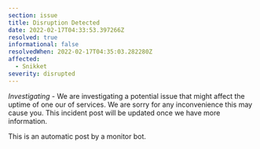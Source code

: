 ```yaml
---
section: issue
title: Disruption Detected
date: 2022-02-17T04:33:53.397266Z
resolved: true
informational: false
resolvedWhen: 2022-02-17T04:35:03.282280Z
affected:
  - Snikket
severity: disrupted
---
```

*Investigating* - We are investigating a potential issue that might affect the uptime of one our of services. We are sorry for any inconvenience this may cause you. This incident post will be updated once we have more information.

This is an automatic post by a monitor bot.
        